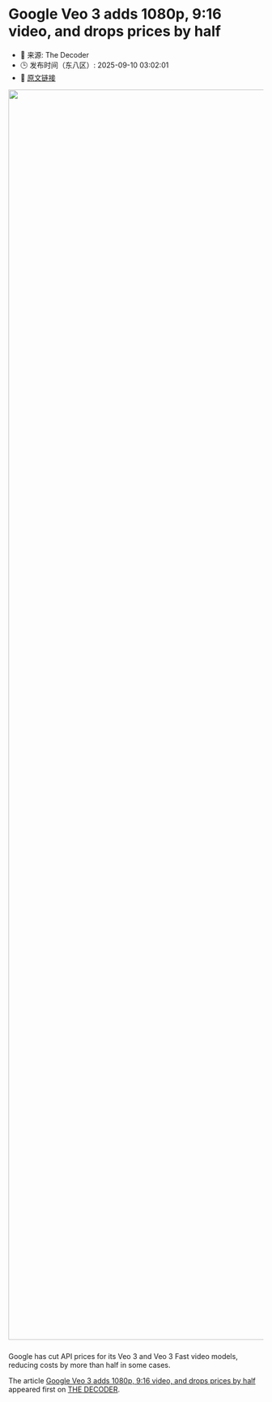 # Google Veo 3 adds 1080p, 9:16 video, and drops prices by half
- 📅 来源: The Decoder
- 🕒 发布时间（东八区）: 2025-09-10 03:02:01
- 🔗 [原文链接](https://the-decoder.com/google-veo-3-adds-1080p-916-video-and-drops-prices-by-half/)

<p><img alt="" class="attachment-full size-full wp-post-image" height="1235" src="https://the-decoder.com/wp-content/uploads/2025/07/veo_3_example.png" style="height: auto; margin-bottom: 10px;" width="2464" /></p>
<p>        Google has cut API prices for its Veo 3 and Veo 3 Fast video models, reducing costs by more than half in some cases.</p>
<p>The article <a href="https://the-decoder.com/google-veo-3-adds-1080p-916-video-and-drops-prices-by-half/">Google Veo 3 adds 1080p, 9:16 video, and drops prices by half</a> appeared first on <a href="https://the-decoder.com">THE DECODER</a>.</p>